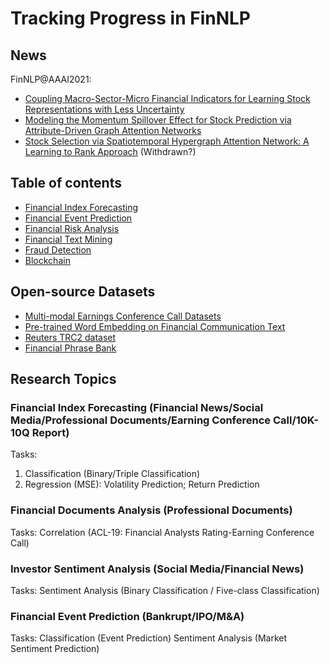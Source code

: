 # Tracking Progress in FinNLP

## News
FinNLP@AAAI2021:
- [Coupling Macro-Sector-Micro Financial Indicators for Learning Stock Representations with Less Uncertainty](https://www.aaai.org/AAAI21Papers/AAAI-7228.WangG.pdf)
- [Modeling the Momentum Spillover Effect for Stock Prediction via Attribute-Driven Graph Attention Networks](https://www.aaai.org/AAAI21Papers/AAAI-5328.ChengR.pdf)
- [Stock Selection via Spatiotemporal Hypergraph Attention Network: A Learning to Rank Approach](http://34.94.61.102/paper_AAAI-7907.html) (Withdrawn?)

## Table of contents
- [Financial Index Forecasting](/NLP-based_Financial_Forecasting/README.md)
- [Financial Event Prediction](/Financial_Event_Prediction/README.md)
- [Financial Risk Analysis](/Financial_Risk_Analysis/README.md)
- [Financial Text Mining](/Financial_Text_Mining/README.md)
- [Fraud Detection](/Fraud_Detection/README.md)
- [Blockchain](/Blockchain/README.md)

## Open-source Datasets
- [Multi-modal Earnings Conference Call Datasets](/Earnings_Call_Datasets/README.md)
- [Pre-trained Word Embedding on Financial Communication Text](https://github.com/yya518/FinBERT)
- [Reuters TRC2 dataset](https://trec.nist.gov/data/reuters/reuters.html)
- [Financial Phrase Bank](https://www.researchgate.net/publication/251231364_FinancialPhraseBank-v10)

## Research Topics
### Financial Index Forecasting (Financial News/Social Media/Professional Documents/Earning Conference Call/10K-10Q Report)
Tasks:
1) Classification (Binary/Triple Classification)
2) Regression (MSE): Volatility Prediction; Return Prediction

### Financial Documents Analysis (Professional Documents)
Tasks:
Correlation (ACL-19: Financial Analysts Rating-Earning Conference Call)


### Investor Sentiment Analysis (Social Media/Financial News)
Tasks:
Sentiment Analysis (Binary Classification / Five-class Classification)


### Financial Event Prediction (Bankrupt/IPO/M&A)
Tasks:
Classification (Event Prediction)
Sentiment Analysis (Market Sentiment Prediction)

